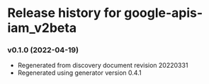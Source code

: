 # Release history for google-apis-iam_v2beta

### v0.1.0 (2022-04-19)

* Regenerated from discovery document revision 20220331
* Regenerated using generator version 0.4.1

